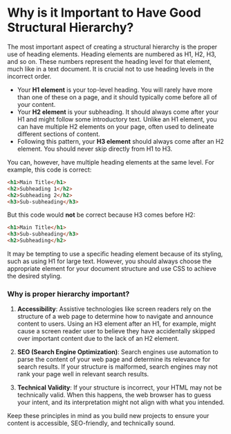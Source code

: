 # Why is it Important to Have Good Structural Hierarchy?

The most important aspect of creating a structural hierarchy is the proper use of heading elements. Heading elements are numbered as H1, H2, H3, and so on. These numbers represent the heading level for that element, much like in a text document. It is crucial not to use heading levels in the incorrect order.

- Your **H1 element** is your top-level heading. You will rarely have more than one of these on a page, and it should typically come before all of your content.  
- Your **H2 element** is your subheading. It should always come after your H1 and might follow some introductory text. Unlike an H1 element, you can have multiple H2 elements on your page, often used to delineate different sections of content.  
- Following this pattern, your **H3 element** should always come after an H2 element. You should never skip directly from H1 to H3.  

You can, however, have multiple heading elements at the same level. For example, this code is correct:  
```html
<h1>Main Title</h1>  
<h2>Subheading 1</h2>  
<h2>Subheading 2</h2>  
<h3>Sub-subheading</h3>  
```  
But this code would **not** be correct because H3 comes before H2:  
```html
<h1>Main Title</h1>  
<h3>Sub-subheading</h3>  
<h2>Subheading</h2>  
```  

It may be tempting to use a specific heading element because of its styling, such as using H1 for large text. However, you should always choose the appropriate element for your document structure and use CSS to achieve the desired styling.

### Why is proper hierarchy important?  
1. **Accessibility**: Assistive technologies like screen readers rely on the structure of a web page to determine how to navigate and announce content to users. Using an H3 element after an H1, for example, might cause a screen reader user to believe they have accidentally skipped over important content due to the lack of an H2 element.  

2. **SEO (Search Engine Optimization)**: Search engines use automation to parse the content of your web page and determine its relevance for search results. If your structure is malformed, search engines may not rank your page well in relevant search results.  

3. **Technical Validity**: If your structure is incorrect, your HTML may not be technically valid. When this happens, the web browser has to guess your intent, and its interpretation might not align with what you intended.  

Keep these principles in mind as you build new projects to ensure your content is accessible, SEO-friendly, and technically sound.  
